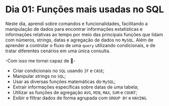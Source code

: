# Dia 01: Funções mais usadas no SQL

Neste dia, aprendi sobre comandos e funcionalidades, facilitando a manipulação de dados para encontrar informações estatísticas e informações relativas ao tempo por meio das principais funções que lidam com números, strings, datas e agregação de dados no `MySQL`.
Além de aprender a controlar o fluxo de uma `query` utilizando condicionais, e de tratar diferentes cenários em uma única consulta.

  -Com isso me tornei capaz de 📝-

- Criar condicionais no `SQL` usando `IF` e `CASE`;
- Manipular strings no `SQL`;
- Usar as diversas funções matemáticas do `MySQL`;
- Extrair informações específicas sobre datas de uma tabela;
- Utilizar as funções de agregação `AVG`, `MIN`, `MAX`, `SUM` e `COUNT`;
- Exibir e filtrar dados de forma agrupada com `GROUP BY` e `HAVING`.
